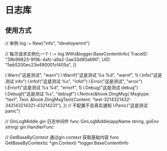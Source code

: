 # 日志库

## 使用方式

// 单例
log := New("info", "developemnt")

// 每次请求实例化一个
l := log.With(&logger.BaseContentInfo{
    TraceID: "39b99823-9f9b-4afc-a9a2-2ae33d90a690",
    UID:     "5eb5200ec23e490001cf405a",
})

l.Warn("这是测试", "warn")
l.Warnf("这是测试 %s %d", "warnf", 1)
l.Info("这是测试 info")
l.Infof("这是测试 %s", "infof")
l.Error("这是测试", "error")
l.Errorf("这是测试 %s %d", "errorf", 1)
l.Debug("这是测试 debug")
l.Debugf("这是测试 %s", "debugf")
l.Notice(&hook.DingMsg{
    Msgtype: "text",
    Text:    &hook.DingMsgText{Content: "test-3214321432-342143214321-43214231"},
}) // 不配置不会真实通知
l.Panic("这是测试 panic")

// GinLogMiddle gin 日志中间件
func GinLogMiddle(appName string, goEnv string) gin.HandlerFunc

// GetBaseByContext 通过gin context 获取基础内容
func GetBaseByContext(c *gin.Context) *logger.BaseContentInfo
